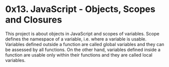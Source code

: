 0x13. JavaScript - Objects, Scopes and Closures
===============================================
This project is about objects in JavaScript and scopes of variables. Scope defines the namespace of a variable, i.e. where a variable is usable. Variables defined outside a function are called global variables and they can be assessed by all functions. On the other hand, variables defined inside a function are usable only within their functions and they are called local variables.